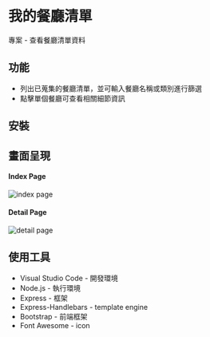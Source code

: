 # 我的餐廳清單
專案 - 查看餐廳清單資料
## 功能
- 列出已蒐集的餐廳清單，並可輸入餐廳名稱或類別進行篩選
- 點擊單個餐廳可查看相關細節資訊
## 安裝
## 畫面呈現
#### Index Page
<picture>
  <img src="https://i.imgur.com/zoPrMPx.jpeg" alt="index page">  
</picture>

#### Detail Page
<picture>
  <img src="https://i.imgur.com/rSBaZbC.png" alt="detail page">  
</picture>

## 使用工具
- Visual Studio Code - 開發環境
- Node.js - 執行環境
- Express - 框架
- Express-Handlebars - template engine
- Bootstrap - 前端框架
- Font Awesome - icon
